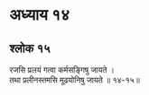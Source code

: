 # अध्याय १४

## श्लोक १५

रजसि प्रलयं गत्वा कर्मसङ्गिषु जायते ।<br>तथा प्रलीनस्तमसि मूढयोनिषु जायते ॥ १४-१५॥<br><br>

